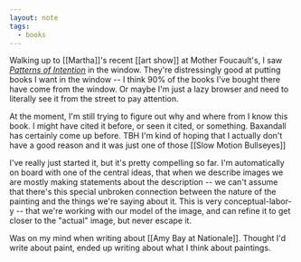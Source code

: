 ```yaml
---
layout: note
tags:
  - books
---
```


Walking up to [[Martha]]'s recent [[art show]] at Mother Foucault's, I saw [*Patterns of Intention*](https://yalebooks.yale.edu/book/9780300037630/patterns-of-intention/) in the window. They're distressingly good at putting books I want in the window -- I think 90% of the books I've bought there have come from the window. Or maybe I'm just a lazy browser and need to literally see it from the street to pay attention.

At the moment, I'm still trying to figure out why and where from I know this book. I might have cited it before, or seen it cited, or something. Baxandall has certainly come up before. TBH I'm kind of hoping that I actually don't have a good reason and it was just one of those [[Slow Motion Bullseyes]] 

I've really just started it, but it's pretty compelling so far. I'm automatically on board with one of the central ideas, that when we describe images we are mostly making statements about the description -- we can't assume that there's this special unbroken connection between the nature of the painting and the things we're saying about it. This is very conceptual-labor-y -- that we're working with our model of the image, and can refine it to get closer to the "actual" image, but never escape it.

Was on my mind when writing about [[Amy Bay at Nationale]]. Thought I'd write about paint, ended up writing about what I think about paintings.